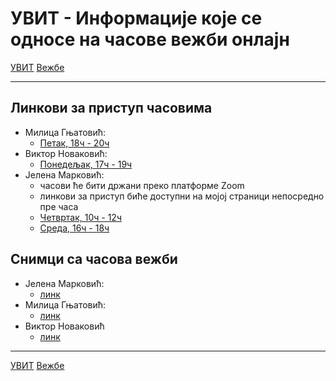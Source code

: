 # УВИТ - Информације које се односе на часове вежби онлајн

[УВИТ](../../README.md) [Вежбе](../README.md)

---

## Линкови за приступ часовима

- Милица Гњатовић:
    - [Петак, 18ч - 20ч](https://matf.webex.com/matf/j.php?MTID=mcf5ae3fc0a97160d3b8868b1acb008e4)
- Виктор Новаковић:
    - [Понедељак, 17ч - 19ч](https://matf.webex.com/matf/j.php?MTID=m869bb786267a138fa4ec07fdc018aaf5)
- Јелена Марковић:
    - часови ће бити држани преко платформе Zoom
    - линкови за приступ биће доступни на мојој страници непосредно пре часа
    - [Четвртак, 10ч - 12ч](http://www.matf.bg.ac.rs/p/jelena-markovic/nastava/)
    - [Среда, 16ч - 18ч](http://www.matf.bg.ac.rs/p/jelena-markovic/nastava/)

## Снимци са часова вежби
- Јелена Марковић:
    - [линк](https://www.youtube.com/watch?v=rQ-6zUhnl38&list=PLRkyLrXoYp-tn8AJyJA0aOBUF0cfww4oN&index=1)
- Милица Гњатовић:
    - [линк](https://youtube.com/playlist?list=PLHJgxDuROJ6RBk8SS2-mxjUfYN2S1FDu0)
- Виктор Новаковић
    - [линк](https://youtube.com/playlist?list=PL3EwE8UkBYWG9WGba-9D3c7w11bYL7758)

--- 

[УВИТ](../../README.md) [Вежбе](../README.md)
